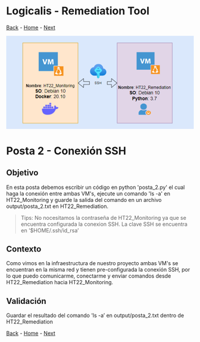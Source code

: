 # Logicalis - Remediation Tool

[Back](P1.md) - [Home](../README.md) - [Next](P3.md)

<p align="center">
  <img src="Infra.png" alt="Infraestructura Hackathon"/>
</p>

# Posta 2 - Conexión SSH
## Objetivo
En esta posta debemos escribir un código en python 'posta_2.py' el cual haga la conexión entre ambas VM's, ejecute un comando 'ls -a' en HT22_Monitoring y guarde la salida del comando en un archivo output/posta_2.txt en HT22_Remediation.

> Tips: No nocesitamos la contraseña de HT22_Monitoring ya que se encuentra configurada la conexion SSH. La clave SSH se encuentra en '$HOME/.ssh/id_rsa’

## Contexto
Como vimos en la infraestructura de nuestro proyecto ambas VM's se encuentran en la misma red y tienen pre-configurada la conexión SSH, por lo que puedo comunicarme, conectarme y enviar comandos desde HT22_Remediation hacia HT22_Monitoring.

## Validación
Guardar el resultado del comando 'ls -a’ en output/posta_2.txt dentro de HT22_Remediation


[Back](P1.md) - [Home](../README.md) - [Next](P3.md)
